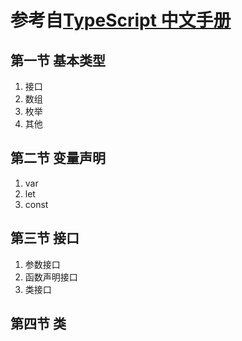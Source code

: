 # 参考自[TypeScript 中文手册](https://typescript.bootcss.com/)
## 第一节 基本类型
1. 接口
2. 数组
3. 枚举
4. 其他
## 第二节 变量声明
1. var
2. let
3. const
## 第三节 接口
1. 参数接口
2. 函数声明接口
3. 类接口
## 第四节 类
